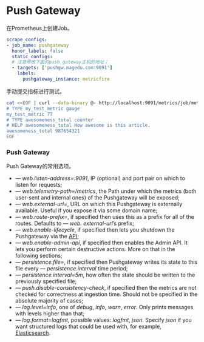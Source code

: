 # Push Gateway



在Prometheus上创建Job。

```yaml
scrape_configs:
- job_name: pushgateway
  honor_labels: false
  static_configs:
  # 注意修改下面的push gateway主机的地址；
  - targets: ['pushgw.magedu.com:9091']
    labels:
      pushgateway_instance: metricfire
```



手动提交指标进行测试。

```bash
cat <<EOF | curl --data-binary @- http://localhost:9091/metrics/job/metricfire/instance/article
# TYPE my_test_metric gauge
my_test_metric 77
# TYPE awesomeness_total counter
# HELP awesomeness_total How awesome is this article.
awesomeness_total 987654321
EOF
```



### Push Gateway

Push Gateway的常用选项。

- *— web.listen-address=:9091*, IP (optional) and port pair on which to listen for requests;
- *— web.telemetry-path=/metrics*, the Path under which the metrics (both user-sent and internal ones) of the Pushgateway will be exposed;
- *— web.external-url=*, URL on which this Pushgateway is externally available. Useful if you expose it via some domain name;
- *— web.route-prefix=*, if specified then uses this as a prefix for all of the routes. Defaults to *— web. external-url*’s prefix;
- *— web.enable-lifecycle*, if specified then lets you shutdown the Pushgateway via the [API](https://github.com/prometheus/pushgateway#management-api);
- *— web.enable-admin-api*, if specified then enables the Admin API. It lets you perform certain destructive actions. More on that in the following sections;
- *— persistence.file=*, if specified then Pushgateway writes its state to this file every *— persistence.interval* time period;
- *— persistence.interval=5m*, how often the state should be written to the previously specified file;
- *— push.disable-consistency-check*, if specified then the metrics are not checked for correctness at ingestion time. Should not be specified in the absolute majority of cases;
- *— log.level=info*, one of *debug*, *info*, *warn*, *error*. Only prints messages with levels higher than that;
- *— log.format=logfmt*, possible values: *logfmt*, *json*. Specify *json* if you want structured logs that could be used with, for example, [Elasticsearch](https://www.elastic.co/).
